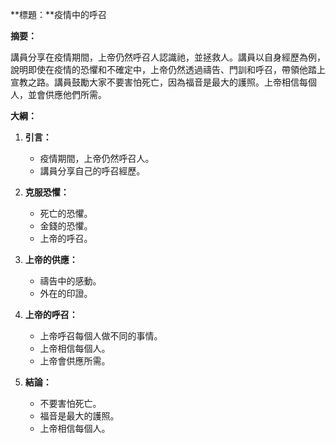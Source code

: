 **標題：**疫情中的呼召

**摘要：**

講員分享在疫情期間，上帝仍然呼召人認識祂，並拯救人。講員以自身經歷為例，說明即使在疫情的恐懼和不確定中，上帝仍然透過禱告、門訓和呼召，帶領他踏上宣教之路。講員鼓勵大家不要害怕死亡，因為福音是最大的護照。上帝相信每個人，並會供應他們所需。

**大綱：**

1. **引言：**
    - 疫情期間，上帝仍然呼召人。
    - 講員分享自己的呼召經歷。

2. **克服恐懼：**
    - 死亡的恐懼。
    - 金錢的恐懼。
    - 上帝的呼召。

3. **上帝的供應：**
    - 禱告中的感動。
    - 外在的印證。

4. **上帝的呼召：**
    - 上帝呼召每個人做不同的事情。
    - 上帝相信每個人。
    - 上帝會供應所需。

5. **結論：**
    - 不要害怕死亡。
    - 福音是最大的護照。
    - 上帝相信每個人。